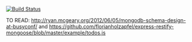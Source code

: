 [![Build Status](https://travis-ci.org/saibaba/speedup.png)](https://travis-ci.org/saibaba/speedup)

TO READ: http://ryan.mcgeary.org/2012/06/05/mongodb-schema-design-at-busyconf/
and
https://github.com/florianholzapfel/express-restify-mongoose/blob/master/example/todos.js
